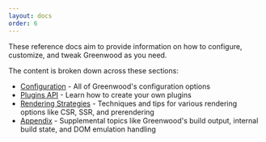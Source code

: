 ```yaml
---
layout: docs
order: 6
---
```


<app-heading-box heading="Reference">
  <p>These reference docs aim to provide information on how to configure, customize, and tweak Greenwood as you need.</p>
</app-heading-box>

The content is broken down across these sections:

- [Configuration](/docs/reference/configuration/) - All of Greenwood's configuration options
- [Plugins API](/docs/reference/plugin-apis/) - Learn how to create your own plugins
- [Rendering Strategies](/docs/reference/rendering-strategies/) - Techniques and tips for various rendering options like CSR, SSR, and prerendering
- [Appendix](/docs/reference/appendix/) - Supplemental topics like Greenwood's build output, internal build state, and DOM emulation handling

